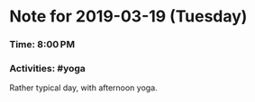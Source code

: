 # Note for 2019-03-19 (Tuesday)
### Time: 8:00 PM
### Activities: #yoga

Rather typical day, with afternoon yoga.
